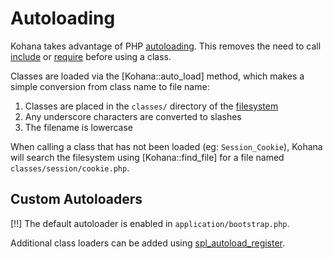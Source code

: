 # Autoloading

Kohana takes advantage of PHP [autoloading](http://php.net/manual/language.oop5.autoload.php). This removes the need to call [include](http://php.net/include) or [require](http://php.net/require) before using a class.

Classes are loaded via the [Kohana::auto_load] method, which makes a simple conversion from class name to file name:

1. Classes are placed in the `classes/` directory of the [filesystem](about.filesystem)
2. Any underscore characters are converted to slashes
2. The filename is lowercase

When calling a class that has not been loaded (eg: `Session_Cookie`), Kohana will search the filesystem using [Kohana::find_file] for a file named `classes/session/cookie.php`.

## Custom Autoloaders

[!!] The default autoloader is enabled in `application/bootstrap.php`.

Additional class loaders can be added using [spl_autoload_register](http://php.net/spl_autoload_register).

